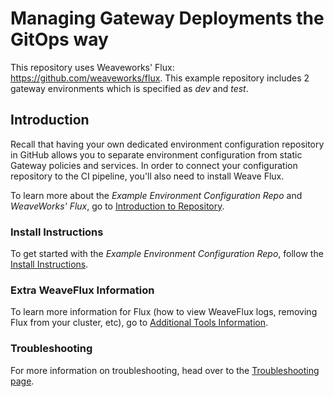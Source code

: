# Managing Gateway Deployments the GitOps way

This repository uses Weaveworks' Flux: https://github.com/weaveworks/flux. This example repository includes 2 gateway environments which is specified as _dev_ and _test_.

## Introduction

Recall that having your own dedicated environment configuration repository in GitHub allows you to separate environment configuration from static Gateway policies and services. In order to connect your configuration repository to the CI pipeline, you'll also need to install Weave Flux.

To learn more about the _Example Environment Configuration Repo_ and _WeaveWorks' Flux_, go to [Introduction to Repository](https://github.com/CAAPIM/example-environment-configuration-repo/wiki/1.-Introduction-to-Example-Environment-Configuration-Repo).

### Install Instructions

To get started with the _Example Environment Configuration Repo_, follow the [Install Instructions](https://github.com/CAAPIM/example-environment-configuration-repo/wiki/2.-Install-Instructions).

### Extra WeaveFlux Information

To learn more information for Flux (how to view WeaveFlux logs, removing Flux from your cluster, etc), go to  [Additional Tools Information](https://github.com/CAAPIM/example-environment-configuration-repo/wiki/3.-Additional-Tools-Information).

### Troubleshooting

For more information on troubleshooting, head over to the [Troubleshooting page](https://github.com/CAAPIM/example-environment-configuration-repo/wiki/4.-Troubleshooting).
